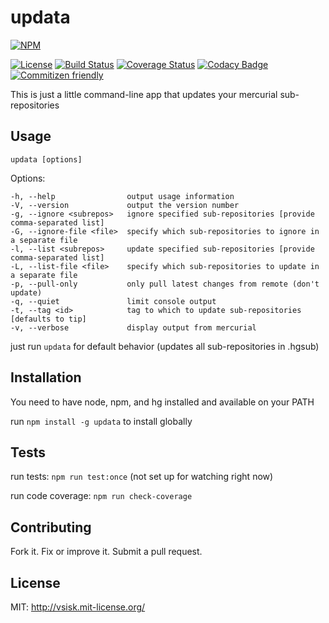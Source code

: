 # updata
[![NPM](
https://nodei.co/npm/updata.png)](
https://nodei.co/npm/updata/)

[![License](
https://img.shields.io/:license-mit-blue.svg?style=flat-square)](
http://vsisk.mit-license.org)
[![Build Status](
https://img.shields.io/travis/sappharx/hg-subrepo-updater.svg?style=flat-square)](
https://travis-ci.org/sappharx/hg-subrepo-updater)
[![Coverage Status](
https://img.shields.io/coveralls/sappharx/hg-subrepo-updater.svg?style=flat-square)](
https://coveralls.io/github/sappharx/hg-subrepo-updater)
[![Codacy Badge](
https://img.shields.io/codacy/5b9ac87858db4429820bffa8df843a0a.svg?style=flat-square)](
https://www.codacy.com/app/vinnysisk/hg-subrepo-updater)
[![Commitizen friendly](
https://img.shields.io/badge/commitizen-friendly-brightgreen.svg?style=flat-square)](
http://commitizen.github.io/cz-cli/)

This is just a little command-line app that updates your mercurial sub-repositories

## Usage
`updata [options]`

  Options:

    -h, --help                output usage information
    -V, --version             output the version number
    -g, --ignore <subrepos>   ignore specified sub-repositories [provide comma-separated list]
    -G, --ignore-file <file>  specify which sub-repositories to ignore in a separate file
    -l, --list <subrepos>     update specified sub-repositories [provide comma-separated list]
    -L, --list-file <file>    specify which sub-repositories to update in a separate file
    -p, --pull-only           only pull latest changes from remote (don't update)
    -q, --quiet               limit console output
    -t, --tag <id>            tag to which to update sub-repositories [defaults to tip]
    -v, --verbose             display output from mercurial


just run `updata` for default behavior (updates all sub-repositories in .hgsub)

## Installation
You need to have node, npm, and hg installed and available on your PATH

run `npm install -g updata` to install globally

## Tests
run tests: `npm run test:once` (not set up for watching right now)

run code coverage: `npm run check-coverage`

## Contributing
Fork it. Fix or improve it. Submit a pull request.

## License
MIT: http://vsisk.mit-license.org/
